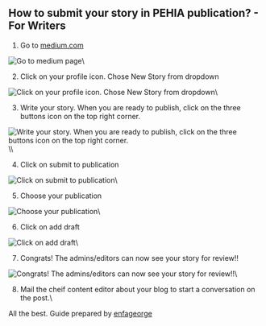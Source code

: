 ## How to submit your story in PEHIA publication? - For Writers

1. Go to [medium.com](medium.com)

![Go to medium page](https://github.com/pehia/handbooks_for_leads/blob/master/images/pehia-submit-article-in-medium-1.png)\

2. Click on your profile icon. Chose New Story from dropdown

![Click on your profile icon. Chose New Story from dropdown](https://github.com/pehia/handbooks_for_leads/blob/master/images/pehia-submit-article-in-medium-2.png)\

3. Write your story. When you are ready to publish, click on the three buttons icon on the top right corner.

![Write your story. When you are ready to publish, click on the three buttons icon on the top right corner.](https://github.com/pehia/handbooks_for_leads/blob/master/images/pehia-submit-article-in-medium-3.png)\\\

4. Click on submit to publication

![Click on submit to publication](https://github.com/pehia/handbooks_for_leads/blob/master/images/pehia-submit-article-in-medium-4.png)\

5. Choose your publication

![Choose your publication](https://github.com/pehia/handbooks_for_leads/blob/master/images/pehia-submit-article-in-medium-5.png)\

6. Click on add draft

![Click on add draft](https://github.com/pehia/handbooks_for_leads/blob/master/images/pehia-submit-article-in-medium-6.png)\

7. Congrats! The admins/editors can now see your story for review!!

![Congrats! The admins/editors can now see your story for review!!](https://github.com/pehia/handbooks_for_leads/blob/master/images/pehia-submit-article-in-medium-7.png)\

8. Mail the cheif content editor about your blog to start a conversation on the post.\


All the best. Guide prepared by [enfageorge](github.com/enfageorge)
